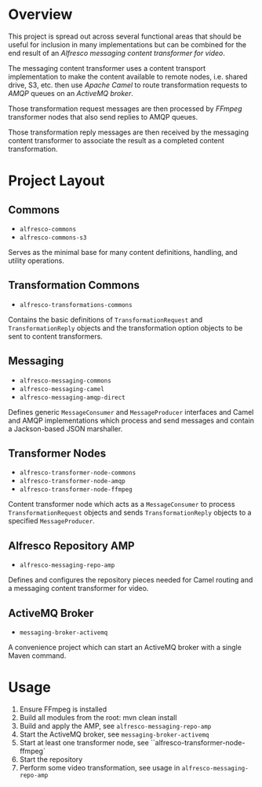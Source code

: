 
Overview
========

This project is spread out across several functional areas that should be useful for inclusion in many implementations but can be combined for the end result of an *Alfresco messaging content transformer for video*.

The messaging content transformer uses a content transport implementation to make the content available to remote nodes, i.e. shared drive, S3, etc. then use *Apache Camel* to route transformation requests to *AMQP* queues on an *ActiveMQ broker*. 

Those transformation request messages are then processed by *FFmpeg* transformer nodes that also send replies to AMQP queues.

Those transformation reply messages are then received by the messaging content transformer to associate the result as a completed content transformation.

Project Layout
==============

Commons
-------

* `alfresco-commons`
* `alfresco-commons-s3`

Serves as the minimal base for many content definitions, handling, 
and utility operations.

Transformation Commons
----------------------

* `alfresco-transformations-commons`

Contains the basic definitions of `TransformationRequest` and `TransformationReply`
objects and the transformation option objects to be sent to content transformers.

Messaging
---------

* `alfresco-messaging-commons`
* `alfresco-messaging-camel`
* `alfresco-messaging-amqp-direct`

Defines generic `MessageConsumer` and `MessageProducer` interfaces and Camel and
AMQP implementations which process and send messages and contain a Jackson-based JSON marshaller.

Transformer Nodes
-----------------

* `alfresco-transformer-node-commons`
* `alfresco-transformer-node-amqp`
* `alfresco-transformer-node-ffmpeg`

Content transformer node which acts as a `MessageConsumer` to process 
`TransformationRequest` objects and sends `TransformationReply` objects 
to a specified `MessageProducer`.

Alfresco Repository AMP
-----------------------

* `alfresco-messaging-repo-amp`

Defines and configures the repository pieces needed for Camel routing and 
a messaging content transformer for video.

ActiveMQ Broker
---------------

* `messaging-broker-activemq`

A convenience project which can start an ActiveMQ broker with a single Maven command.


Usage
=====

1. Ensure FFmpeg is installed
2. Build all modules from the root:
   mvn clean install
3. Build and apply the AMP, see `alfresco-messaging-repo-amp`
4. Start the ActiveMQ broker, see `messaging-broker-activemq`
5. Start at least one transformer node, see ``alfresco-transformer-node-ffmpeg`
6. Start the repository
7. Perform some video transformation, see usage in `alfresco-messaging-repo-amp`



